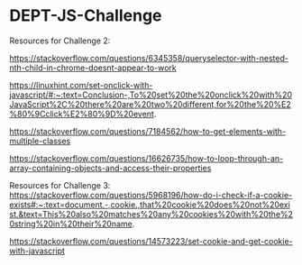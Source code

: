 # DEPT-JS-Challenge

Resources for Challenge 2:

https://stackoverflow.com/questions/6345358/queryselector-with-nested-nth-child-in-chrome-doesnt-appear-to-work

https://linuxhint.com/set-onclick-with-javascript/#:~:text=Conclusion-,To%20set%20the%20onclick%20with%20JavaScript%2C%20there%20are%20two%20different,for%20the%20%E2%80%9Cclick%E2%80%9D%20event.

https://stackoverflow.com/questions/7184562/how-to-get-elements-with-multiple-classes

https://stackoverflow.com/questions/16626735/how-to-loop-through-an-array-containing-objects-and-access-their-properties

Resources for Challenge 3:
https://stackoverflow.com/questions/5968196/how-do-i-check-if-a-cookie-exists#:~:text=document.-,cookie.,that%20cookie%20does%20not%20exist.&text=This%20also%20matches%20any%20cookies%20with%20the%20string%20in%20their%20name.

https://stackoverflow.com/questions/14573223/set-cookie-and-get-cookie-with-javascript


